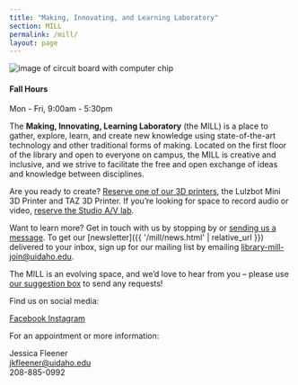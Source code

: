 ```yaml
---
title: "Making, Innovating, and Learning Laboratory"
section: MILL
permalink: /mill/
layout: page
---
```


<img src="{{ 'technology-computer-chips-gigabyte-2.jpg' | prepend: '/mill/' | prepend: site.lib-media }}" class="img-fluid rounded" alt="image of circuit board with computer chip">

<div class="alert alert-info text-center" role="alert">
<h4 class="alert-heading"><span class="fas fa-clock"></span> Fall Hours</h4>
<p class="h5">Mon - Fri, 9:00am - 5:30pm</p>
</div>

The **Making, Innovating, Learning Laboratory** (the MILL) is a place to gather, explore, learn, and create new knowledge using state-of-the-art technology and other traditional forms of making. 
Located on the first floor of the library and open to everyone on campus, the MILL is creative and inclusive, and we strive to facilitate the free and open exchange of ideas and knowledge between disciplines.

Are you ready to create? [Reserve one of our 3D printers](https://libcal.uidaho.edu/reserve/3dprinters), the Lulzbot Mini 3D Printer and TAZ 3D Printer. 
If you’re looking for space to record audio or video, [reserve the Studio A/V lab](https://libcal.uidaho.edu/reserve/AV). 

<!--
Or join us for weekly [workshops]({{ '/services/workshops/' | relative_url }})!
-->

Want to learn more? Get in touch with us by stopping by or <a href="mailto:jkfleener@uidaho.edu">sending us a message</a>. 
To get our [newsletter]({{ '/mill/news.html' | relative_url }}) delivered to your inbox, sign up for our mailing list by emailing <a href="mailto:library-mill-join@uidaho.edu ">library-mill-join@uidaho.edu</a>.

The MILL is an evolving space, and we’d love to hear from you – please use [our suggestion box](https://uidaho.co1.qualtrics.com/SE/?SID=SV_eJxEYnCmi9c5W2p) to send any requests!

<div class="card-group">
    <div class="card">
        <div class="card-body text-center">
            <p class="card-text">Find us on social media:</p>
            <div class="text-center display-4">
                <a href="https://www.facebook.com/uidahomill/" title="Facebook Link" target="_blank"><span class="fab fa-facebook payette-blue"></span><span class="sr-only">Facebook </span></a>
                <a href="https://www.instagram.com/uidahomill/?hl=en" title="Instagram Link" target="_blank"><span class="fab fa-instagram ponderosa-pine"></span><span class="sr-only">Instagram </span></a>
            </div>
        </div>
    </div>
    <div class="card">
        <div class="card-body text-center">
            <p class="card-text">For an appointment or more information:</p>
            <p class="card-text">Jessica Fleener<br>
            <a href="mailto:jkfleener@uidaho.edu">jkfleener@uidaho.edu</a><br>
            208-885-0992</p>
        </div>
    </div>
</div>
